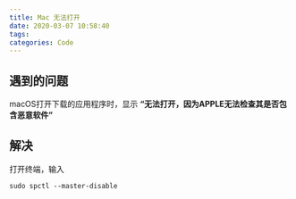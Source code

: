 ```yaml
---
title: Mac 无法打开
date: 2020-03-07 10:58:40
tags:
categories: Code
---
```


## 遇到的问题
macOS打开下载的应用程序时，显示 **“无法打开，因为APPLE无法检查其是否包含恶意软件”**

## 解决
打开终端，输入
```
sudo spctl --master-disable
```